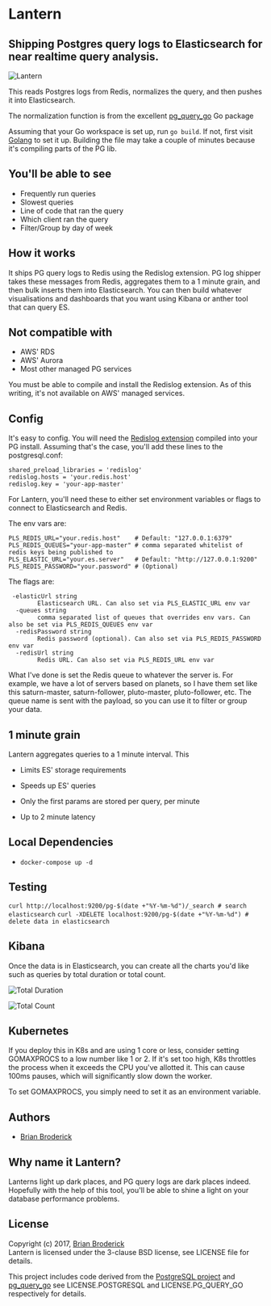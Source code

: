 # Lantern

## Shipping Postgres query logs to Elasticsearch for near realtime query analysis.

![Lantern](https://user-images.githubusercontent.com/7585181/80007270-43b8fb00-8483-11ea-996f-275529aa3863.png)

This reads Postgres logs from Redis, normalizes the query, and then pushes it into Elasticsearch.

The normalization function is from the excellent [pg_query_go](https://github.com/brianbroderick/pg_query_cli/tree/master/vendor/github.com/lfittl/pg_query_go) Go package

Assuming that your Go workspace is set up, run `go build`. If not, first visit [Golang](https://golang.org/) to set it up.
Building the file may take a couple of minutes because it's compiling parts of the PG lib.

## You'll be able to see

* Frequently run queries
* Slowest queries
* Line of code that ran the query
* Which client ran the query
* Filter/Group by day of week

## How it works

It ships PG query logs to Redis using the Redislog extension. PG log shipper takes these messages from Redis, aggregates them to a 1 minute grain, and then bulk inserts them into Elasticsearch. You can then build whatever visualisations and dashboards that you want using Kibana or anther tool that can query ES.

## Not compatible with

* AWS' RDS
* AWS' Aurora
* Most other managed PG services

You must be able to compile and install the Redislog extension. As of this writing, it's not available on AWS' managed services.

## Config

It's easy to config. You will need the [Redislog extension](https://github.com/2ndquadrant-it/redislog) compiled into your PG install. Assuming that's the case, you'll add these lines to the postgresql.conf:

```
shared_preload_libraries = 'redislog'
redislog.hosts = 'your.redis.host'
redislog.key = 'your-app-master'
```

For Lantern, you'll need these to either set environment variables or flags to connect to Elasticsearch and Redis.

The env vars are:

```
PLS_REDIS_URL="your.redis.host"    # Default: "127.0.0.1:6379"
PLS_REDIS_QUEUES="your-app-master" # comma separated whitelist of redis keys being published to
PLS_ELASTIC_URL="your.es.server"   # Default: "http://127.0.0.1:9200"
PLS_REDIS_PASSWORD="your.password" # (Optional)
```

The flags are:

```
 -elasticUrl string
    	Elasticsearch URL. Can also set via PLS_ELASTIC_URL env var
  -queues string
    	comma separated list of queues that overrides env vars. Can also be set via PLS_REDIS_QUEUES env var
  -redisPassword string
    	Redis password (optional). Can also set via PLS_REDIS_PASSWORD env var
  -redisUrl string
    	Redis URL. Can also set via PLS_REDIS_URL env var
```

What I've done is set the Redis queue to whatever the server is. For example, we have a lot of servers based on planets, so I have them set like this saturn-master, saturn-follower, pluto-master, pluto-follower, etc.  The queue name is sent with the payload, so you can use it to filter or group your data.

## 1 minute grain

Lantern aggregates queries to a 1 minute interval. This

* Limits ES' storage requirements
* Speeds up ES' queries

* Only the first params are stored per query, per minute
* Up to 2 minute latency

## Local Dependencies
* `docker-compose up -d`

## Testing
`curl http://localhost:9200/pg-$(date +"%Y-%m-%d")/_search # search elasticsearch`
`curl -XDELETE localhost:9200/pg-$(date +"%Y-%m-%d") # delete data in elasticsearch`

## Kibana

Once the data is in Elasticsearch, you can create all the charts you'd like such as queries by total duration or total count.

![Total Duration](https://user-images.githubusercontent.com/7585181/80007253-3d2a8380-8483-11ea-9f77-93e2813c3b70.png)

![Total Count](https://user-images.githubusercontent.com/7585181/80007228-36037580-8483-11ea-8225-29507c9b32db.png)

## Kubernetes

If you deploy this in K8s and are using 1 core or less, consider setting GOMAXPROCS to a low number like 1 or 2. 
If it's set too high, K8s throttles the process when it exceeds the CPU you've allotted it. This can cause 100ms pauses, which will significantly slow down the worker.

To set GOMAXPROCS, you simply need to set it as an environment variable.

## Authors

- [Brian Broderick](https://github.com/brianbroderick)

## Why name it Lantern?

Lanterns light up dark places, and PG query logs are dark places indeed. Hopefully with the help of this tool, you'll be able to shine a light on your database performance problems.

## License

Copyright (c) 2017, [Brian Broderick](https://github.com/brianbroderick)<br>
Lantern is licensed under the 3-clause BSD license, see LICENSE file for details.

This project includes code derived from the [PostgreSQL project](http://www.postgresql.org/) and [pg_query_go](https://github.com/brianbroderick/pg_query_cli/tree/master/vendor/github.com/lfittl/pg_query_go)
see LICENSE.POSTGRESQL and LICENSE.PG_QUERY_GO respectively for details. 

